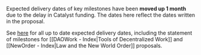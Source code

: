 Expected delivery dates of key milestones have been **moved up 1 month** due to the delay in Catalyst funding. The dates here reflect the dates written in the proposal. 

See [here](https://docs.google.com/spreadsheets/d/11ZxzriaFgjsfc1voutISRD-wF801Nb8e2CAOdBLhkTI/edit?usp=sharing) for all up to date expected delivery dates, including the statement of milestones for [[DAOWork - Index|Tools of Decentralized Work]] and [[NewOrder - Index|Law and the New World Order]] proposals.